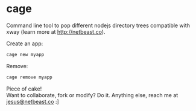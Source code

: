 # cage
Command line tool to pop different nodejs directory trees compatible with xway (learn more at http://netbeast.co).

Create an app:
```bash
cage new myapp
```

Remove:
```bash
cage remove myapp
```

Piece of cake!<br/>
Want to collaborate, fork or modify? Do it. Anything else, reach me at jesus@netbeast.co :]
